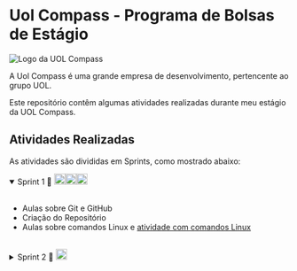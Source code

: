 # Uol Compass - Programa de Bolsas de Estágio

![Logo da UOL Compass](https://upload.wikimedia.org/wikipedia/commons/thumb/f/f3/LogoCompasso-positivo.png/200px-LogoCompasso-positivo.png)

A Uol Compass é uma grande empresa de desenvolvimento, pertencente ao grupo UOL. 

Este repositório contêm algumas atividades realizadas durante meu estágio da UOL Compass.

## Atividades Realizadas

As atividades são divididas em Sprints, como mostrado abaixo:

<details open>
<summary> 
    Sprint 1 🔗 
    <div style="display: inline-flex; align-items: center;">
    <img height='20px' src="https://cdn.icon-icons.com/icons2/2107/PNG/512/file_type_vscode_icon_130084.png">
    <img height='20px' src="https://git-scm.com/images/logos/downloads/Git-Icon-1788C.png">
    <img height='20px' src="https://cdn-icons-png.flaticon.com/256/25/25231.png">
    </div>
</summary>

<br/>

- Aulas sobre Git e GitHub
- Criação do Repositório
- Aulas sobre comandos Linux e [atividade com comandos Linux](sprint1/ecommerce/sprint1.md)
<br/>

<!--
    .
    ├── readme.md
    ├── sprint1  
    │   ├── ecommerce                # Diretório com os arquivos da Sprint 1
    │   │   ├── vendas
    │   │   |   ├── backup           # Diretório com os arquivos de backup
    │   │   |    sprint1.md          # Informações do Exercício
    │   │   |    relatorio_fina.txt  # Compilado dos Relatórios gerados na pasta ./backup   
    │   │   ...                      # Demais arquivos do projeto  
    └── ...

-->
</details>


<details>
<summary> 
    Sprint 2 🔗 
    <div style="display: inline-flex; align-items: center;">
    <img height='20px' src="https://cdn.icon-icons.com/icons2/2107/PNG/512/file_type_sql_icon_130152.png">
</summary>
  

</details>
